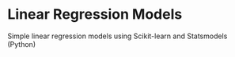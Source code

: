 # Linear Regression Models
Simple linear regression models using Scikit-learn and Statsmodels (Python)
